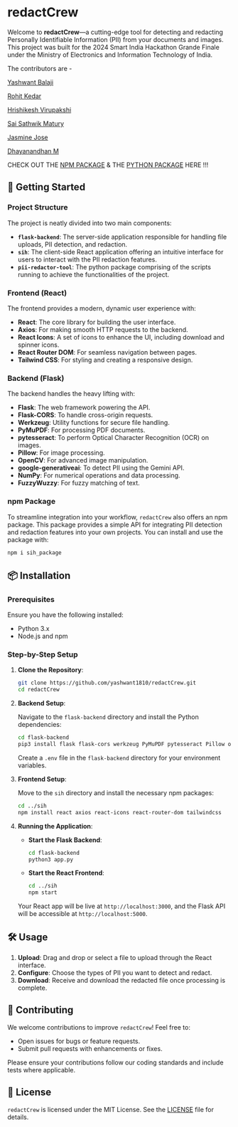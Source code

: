 # redactCrew

Welcome to **redactCrew**—a cutting-edge tool for detecting and redacting Personally Identifiable Information (PII) from your documents and images. This project was built for the 2024 Smart India Hackathon Grande Finale under the Ministry of Electronics and Information Technology of India. 

The contributors are - 

[Yashwant Balaji](https://github.com/yashwant1810)

[Rohit Kedar](https://github.com/kedarrohit)

[Hrishikesh Virupakshi](https://github.com/hrishiii27)

[Sai Sathwik Matury](https://github.com/wixk7)

[Jasmine Jose](https://github.com/Jasmineimis)

[Dhayanandhan M](https://github.com/dhayeah7)



CHECK OUT THE [NPM PACKAGE](https://www.npmjs.com/package/pii-redactor) & THE [PYTHON PACKAGE](https://pypi.org/project/redactCREW/1.0.0/#files) HERE !!!

## 🚀 Getting Started

### Project Structure

The project is neatly divided into two main components:

- **`flask-backend`**: The server-side application responsible for handling file uploads, PII detection, and redaction.
- **`sih`**: The client-side React application offering an intuitive interface for users to interact with the PII redaction features.
- **`pii-redactor-tool`**: The python package comprising of the scripts running to achieve the functionalities of the project.
  
### Frontend (React)

The frontend provides a modern, dynamic user experience with:

- **React**: The core library for building the user interface.
- **Axios**: For making smooth HTTP requests to the backend.
- **React Icons**: A set of icons to enhance the UI, including download and spinner icons.
- **React Router DOM**: For seamless navigation between pages.
- **Tailwind CSS**: For styling and creating a responsive design.

### Backend (Flask)

The backend handles the heavy lifting with:

- **Flask**: The web framework powering the API.
- **Flask-CORS**: To handle cross-origin requests.
- **Werkzeug**: Utility functions for secure file handling.
- **PyMuPDF**: For processing PDF documents.
- **pytesseract**: To perform Optical Character Recognition (OCR) on images.
- **Pillow**: For image processing.
- **OpenCV**: For advanced image manipulation.
- **google-generativeai**: To detect PII using the Gemini API.
- **NumPy**: For numerical operations and data processing.
- **FuzzyWuzzy**: For fuzzy matching of text.

### npm Package

To streamline integration into your workflow, `redactCrew` also offers an npm package. This package provides a simple API for integrating PII detection and redaction features into your own projects. You can install and use the package with: 

```bash
npm i sih_package
```

## 📦 Installation

### Prerequisites

Ensure you have the following installed:

- Python 3.x
- Node.js and npm

### Step-by-Step Setup

1. **Clone the Repository**:

   ```bash
   git clone https://github.com/yashwant1810/redactCrew.git
   cd redactCrew
   ```

2. **Backend Setup**:

   Navigate to the `flask-backend` directory and install the Python dependencies:

   ```bash
   cd flask-backend
   pip3 install flask flask-cors werkzeug PyMuPDF pytesseract Pillow opencv-python google-generativeai numpy fuzzywuzzy
   ```

   Create a `.env` file in the `flask-backend` directory for your environment variables.

3. **Frontend Setup**:

   Move to the `sih` directory and install the necessary npm packages:

   ```bash
   cd ../sih
   npm install react axios react-icons react-router-dom tailwindcss
   ```

4. **Running the Application**:

   - **Start the Flask Backend**:

     ```bash
     cd flask-backend
     python3 app.py
     ```

   - **Start the React Frontend**:

     ```bash
     cd ../sih
     npm start
     ```

   Your React app will be live at `http://localhost:3000`, and the Flask API will be accessible at `http://localhost:5000`.

## 🛠️ Usage

1. **Upload**: Drag and drop or select a file to upload through the React interface.
2. **Configure**: Choose the types of PII you want to detect and redact.
3. **Download**: Receive and download the redacted file once processing is complete.

## 🤝 Contributing

We welcome contributions to improve `redactCrew`! Feel free to:

- Open issues for bugs or feature requests.
- Submit pull requests with enhancements or fixes.

Please ensure your contributions follow our coding standards and include tests where applicable.

## 📜 License

`redactCrew` is licensed under the MIT License. See the [LICENSE](LICENSE) file for details.
